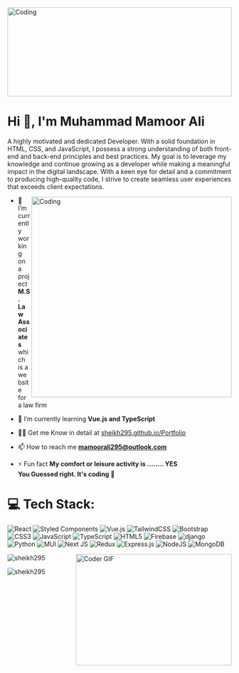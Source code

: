 <img alt="Coding" width="100%" height="200px" src="https://www.troublefreepool.com/media/hello-gif.3474/full">

<h1>Hi 👋, I'm Muhammad Mamoor Ali</h1>
<p>A highly motivated and dedicated Developer. With a solid foundation in HTML, CSS, and JavaScript, I possess a strong understanding of both front-end and back-end principles and best practices. My goal is to leverage my knowledge and continue growing as a developer while making a meaningful impact in the digital landscape. With a keen eye for detail and a commitment to producing high-quality code, I strive to create seamless user experiences that exceeds client expectations.</p>

<img align="right" alt="Coding" width="450px" src="https://thumbs.gfycat.com/AstonishingDentalGermanspitz-size_restricted.gif">

- 🔭 I’m currently working on a project **M.S. Law Associates** which is a website for a law firm

- 🌱 I’m currently learning **Vue.js and TypeScript**

- 👨‍💻 Get me Know in detail at [sheikh295.github.io/Portfolio](sheikh295.github.io/Portfolio)

- 📫 How to reach me **mamoorali295@outlook.com**

- ⚡ Fun fact **My comfort or leisure activity is ........ YES </br> You Guessed right. It's coding 👀**

<!--<h3 align="left">Connect with me:</h3>
<p align="left">
</p>-->

# 💻 Tech Stack:
 ![React](https://img.shields.io/badge/react-%2320232a.svg?style=for-the-badge&logo=react&logoColor=%2361DAFB) ![Styled Components](https://img.shields.io/badge/styled--components-DB7093?style=for-the-badge&logo=styled-components&logoColor=white) ![Vue.js](https://img.shields.io/badge/Vue.js-35495E?style=for-the-badge&logo=vuedotjs&logoColor=4FC08D) ![TailwindCSS](https://img.shields.io/badge/tailwindcss-%2338B2AC.svg?style=for-the-badge&logo=tailwind-css&logoColor=white) ![Bootstrap](https://img.shields.io/badge/bootstrap-%23323330.svg?style=for-the-badge&logo=bootstrap&logoColor=%23F7DF1E) ![CSS3](https://img.shields.io/badge/css3-%231572B6.svg?style=for-the-badge&logo=css3&logoColor=white) ![JavaScript](https://img.shields.io/badge/javascript-%23323330.svg?style=for-the-badge&logo=javascript&logoColor=%23F7DF1E) ![TypeScript](https://img.shields.io/badge/typescript-%23404d59.svg?style=for-the-badge&logo=typescript&logoColor=%2361DAFB) ![HTML5](https://img.shields.io/badge/html5-%23E34F26.svg?style=for-the-badge&logo=html5&logoColor=white) ![Firebase](https://img.shields.io/badge/firebase-%23039BE5.svg?style=for-the-badge&logo=firebase) ![django](https://img.shields.io/badge/django-%234ea94b.svg?style=for-the-badge&logo=django&logoColor=white) ![Python](https://img.shields.io/badge/python-%23323330.svg?style=for-the-badge&logo=python&logoColor=%23F7DF1E) ![MUI](https://img.shields.io/badge/MUI-%230081CB.svg?style=for-the-badge&logo=material-ui&logoColor=white) ![Next JS](https://img.shields.io/badge/Next-black?style=for-the-badge&logo=next.js&logoColor=white) ![Redux](https://img.shields.io/badge/redux-%23593d88.svg?style=for-the-badge&logo=redux&logoColor=white) ![Express.js](https://img.shields.io/badge/express.js-%23404d59.svg?style=for-the-badge&logo=express&logoColor=%2361DAFB) ![NodeJS](https://img.shields.io/badge/node.js-6DA55F?style=for-the-badge&logo=node.js&logoColor=white) ![MongoDB](https://img.shields.io/badge/MongoDB-%234ea94b.svg?style=for-the-badge&logo=mongodb&logoColor=white)


<img alt="Coder GIF" align="right" height=250 width=350 src="https://raw.githubusercontent.com/TheDudeThatCode/TheDudeThatCode/master/Assets/Developer.gif" />

<p><img align="center" src="https://github-readme-stats.vercel.app/api/top-langs?username=sheikh295&show_icons=true&locale=en&layout=compact" alt="sheikh295" /></p>

<p><img align="center" style="margin-top: '10px';" src="https://github-readme-streak-stats.herokuapp.com/?user=sheikh295&" alt="sheikh295" /></p>

